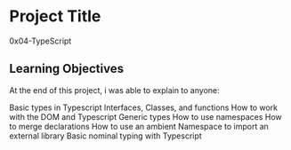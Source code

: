 # Project Title
0x04-TypeScript

## Learning Objectives
At the end of this project, i was able to explain to anyone:

Basic types in Typescript
Interfaces, Classes, and functions
How to work with the DOM and Typescript
Generic types
How to use namespaces
How to merge declarations
How to use an ambient Namespace to import an external library
Basic nominal typing with Typescript
